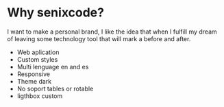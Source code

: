 # Why senixcode?
I want to make a personal brand, I like the idea that when I fulfill my dream of leaving some technology tool that will mark a before and after.

- Web aplication
- Custom styles
- Multi lenguage en and es
- Responsive
- Theme dark
- No soport tables or rotable
- ligthbox custom

